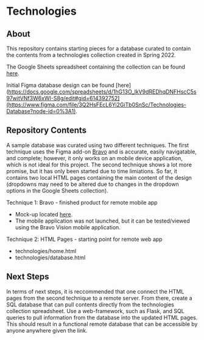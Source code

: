 # Technologies

## About
This repository contains starting pieces for a database curated to contain the contents from a technologies collection created in Spring 2022. 

The Google Sheets spreadsheet containing the collection can be found [here](https://docs.google.com/spreadsheets/d/1hG13O_lkV9dREDhqDNFHscC5s97witVNf3W6xWI-S8g/edit#gid=614392752). 

Initial Figma database design can be found [here](https://docs.google.com/spreadsheets/d/1hG13O_lkV9dREDhqDNFHscC5s97witVNf3W6xWI-S8g/edit#gid=614392752](https://www.figma.com/file/3Q2HsFEcL6Yi2GiTb0SnSc/Technologies-Database?node-id=0%3A1). 

## Repository Contents 

A sample database was curated using two different techniques. The first technique uses the Figma add-on [Bravo](https://www.bravostudio.app/) and is accurate, easily navigatable, and complete; however, it only works on an mobile device application, which is not ideal for this project. The second technique shows a lot more promise, but it has only been started due to time limiations. So far, it contains two local HTML pages containing the main content of the design (dropdowns may need to be altered due to changes in the dropdown options in the Google Sheets collection).  

Technique 1: Bravo - finished product for remote mobile app 
* Mock-up located [here](https://projects.bravostudio.app/apps/01G2K1C0DQKJ0QF96XG65WB5EF/screens).
* The mobile application was not launched, but it can be tested/viewed using the Bravo Vision mobile application. 

Technique 2: HTML Pages - starting point for remote web app
* technologies/home.html 
* technologies/database.html

## Next Steps 

In terms of next steps, it is reccommended that one connect the HTML pages from the second technique to a remote server. From there, create a SQL database that can pull contents directly from the technologies collection spreadsheet. Use a web-framework, such as Flask, and SQL queries to pull information from the database into the updated HTML pages. This should result in a functional remote database that can be accessible by anyone anywhere given the link. 

